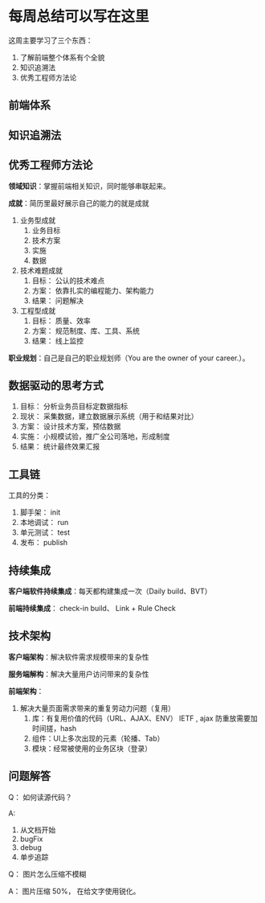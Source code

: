 # 每周总结可以写在这里

这周主要学习了三个东西：

1. 了解前端整个体系有个全貌
2. 知识追溯法
3. 优秀工程师方法论

## 前端体系

## 知识追溯法

## 优秀工程师方法论

**领域知识**：掌握前端相关知识，同时能够串联起来。

**成就**：简历里最好展示自己的能力的就是成就

1. 业务型成就
   1. 业务目标
   2. 技术方案
   3. 实施
   4. 数据
2. 技术难题成就
   1. 目标： 公认的技术难点
   2. 方案： 依靠扎实的编程能力、架构能力
   3. 结果： 问题解决
3. 工程型成就
   1. 目标： 质量、效率
   2. 方案： 规范制度、库、工具、系统
   3. 结果： 线上监控

**职业规划**：自己是自己的职业规划师（You are the owner of your career.）。

## 数据驱动的思考方式

1. 目标： 分析业务员目标定数据指标
2. 现状： 采集数据，建立数据展示系统（用于和结果对比）
3. 方案： 设计技术方案，预估数据
4. 实施： 小规模试验，推广全公司落地，形成制度
5. 结果： 统计最终效果汇报

## 工具链

工具的分类：

1. 脚手架： init
2. 本地调试： run
3. 单元测试： test
4. 发布： publish

## 持续集成

**客户端软件持续集成**：每天都构建集成一次（Daily build、BVT）

**前端持续集成**： check-in build、 Link + Rule Check

## 技术架构

**客户端架构**：解决软件需求规模带来的复杂性

**服务端解构**：解决大量用户访问带来的复杂性

**前端架构**：

   1. 解决大量页面需求带来的重复劳动力问题（复用）
      1. 库：有复用价值的代码（URL、AJAX、ENV） IETF , ajax 防重放需要加时间搓，hash 
      2. 组件：UI上多次出现的元素（轮播、Tab）
      3. 模块：经常被使用的业务区块（登录）

## 问题解答

Q： 如何读源代码？

A:

   1. 从文档开始
   2. bugFix
   3. debug
   4. 单步追踪

Q： 图片怎么压缩不模糊

A： 图片压缩 50%， 在给文字使用锐化。